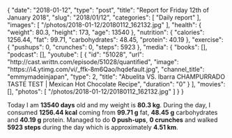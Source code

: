 {
    "date": "2018-01-12",
    "type": "post",
    "title": "Report for Friday 12th of January 2018",
    "slug": "2018\/01\/12",
    "categories": [
        "Daily report"
    ],
    "images": [
        "\/photos\/2018-01-12\/20180112_162132.jpg"
    ],
    "health": {
        "weight": 80.3,
        "height": 173,
        "age": 13540
    },
    "nutrition": {
        "calories": 1256.44,
        "fat": 99.71,
        "carbohydrates": 48.45,
        "protein": 40.19
    },
    "exercise": {
        "pushups": 0,
        "crunches": 0,
        "steps": 5923
    },
    "media": {
        "books": [],
        "podcast": [],
        "youtube": [
            {
                "id": "51028",
                "url": "http:\/\/cast.writtn.com\/episode\/51028\/quantified",
                "image": "https:\/\/i4.ytimg.com\/vi\/_ffk-8m6Qao\/hqdefault.jpg",
                "channel_title": "emmymadeinjapan",
                "type": 2,
                "title": "Abuelita VS. Ibarra CHAMPURRADO TASTE TEST | Mexican Hot Chocolate Recipe",
                "duration": "0"
            }
        ],
        "movies": [],
        "photos": [
            "\/photos\/2018-01-12\/20180112_162132.jpg"
        ]
    }
}

Today I am <strong>13540 days</strong> old and my weight is <strong>80.3 kg</strong>. During the day, I consumed <strong>1256.44 kcal</strong> coming from <strong>99.71 g</strong> fat, <strong>48.45 g</strong> carbohydrates and <strong>40.19 g</strong> protein. Managed to do <strong>0 push-ups</strong>, <strong>0 crunches</strong> and walked <strong>5923 steps</strong> during the day which is approximately <strong>4.51 km</strong>.